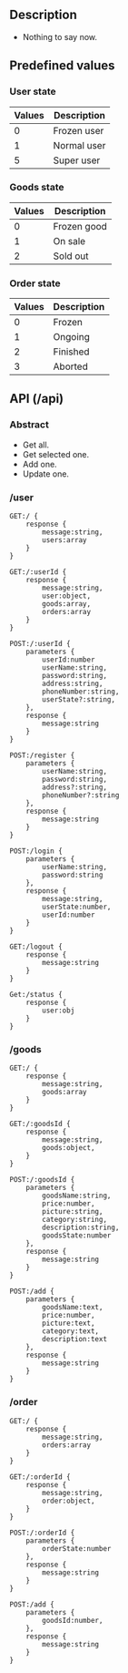 ## Description
+ Nothing to say now.

## Predefined values
### User state
|Values|Description|
|---|---|
|0|Frozen user|
|1|Normal user|
|5|Super user|

### Goods state
|Values|Description|
|---|---|
|0|Frozen good|
|1|On sale|
|2|Sold out|

### Order state
|Values|Description|
|---|---|
|0|Frozen|
|1|Ongoing|
|2|Finished|
|3|Aborted|

## API (/api)
### Abstract
+ Get all.
+ Get selected one.
+ Add one.
+ Update one.

### /user
```
GET:/ {
    response {
        message:string,
        users:array
    }
}

GET:/:userId {
    response {
        message:string,
        user:object,
        goods:array,
        orders:array
    }
}

POST:/:userId {
    parameters {
        userId:number
        userName:string,
        password:string,
        address:string,
        phoneNumber:string,
        userState?:string,
    },
    response {
        message:string
    }
}

POST:/register {
    parameters {
        userName:string,
        password:string,
        address?:string,
        phoneNumber?:string
    },
    response {
        message:string
    }
}

POST:/login {
    parameters {
        userName:string,
        password:string
    },
    response {
        message:string,
        userState:number,
        userId:number
    }
}

GET:/logout {
    response {
        message:string
    }
}

Get:/status {
    response {
        user:obj
    }
}
```

### /goods
```
GET:/ {
    response {
        message:string,
        goods:array
    }
}

GET:/:goodsId {
    response {
        message:string,
        goods:object,
    }
}

POST:/:goodsId {
    parameters {
        goodsName:string,
        price:number,
        picture:string,
        category:string,
        description:string,
        goodsState:number
    },
    response {
        message:string
    }
}

POST:/add {
    parameters {
        goodsName:text,
        price:number,
        picture:text,
        category:text,
        description:text
    },
    response {
        message:string
    }
}
```

### /order
```
GET:/ {
    response {
        message:string,
        orders:array
    }
}

GET:/:orderId {
    response {
        message:string,
        order:object,
    }
}

POST:/:orderId {
    parameters {
        orderState:number
    },
    response {
        message:string
    }
}

POST:/add {
    parameters {
        goodsId:number,
    },
    response {
        message:string
    }
}
```
